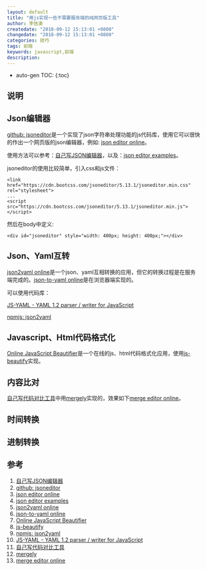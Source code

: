 ```yaml
---
layout: default
title: "用js实现一些不需要服务端的纯网页版工具"
author: 李佶澳
createdate: "2018-09-12 15:13:01 +0800"
changedate: "2018-09-12 15:13:01 +0800"
categories: 技巧
tags: 前端
keywords: javascript,前端
description:
---
```


* auto-gen TOC:
{:toc}

## 说明

## Json编辑器

[github: jsoneditor][2]是一个实现了json字符串处理功能的js代码库，使用它可以很快的作出一个网页版的json编辑器，例如: [json editor online][3]。

使用方法可以参考：[自己写JSON编辑器][1]，以及：[json editor examples][4]。

jsoneditor的使用比较简单，引入css和js文件：

	<link href="https://cdn.bootcss.com/jsoneditor/5.13.1/jsoneditor.min.css" rel="stylesheet">
	...
	<script src="https://cdn.bootcss.com/jsoneditor/5.13.1/jsoneditor.min.js"></script>

然后在body中定义:

	<div id="jsoneditor" style="width: 400px; height: 400px;"></div>


## Json、Yaml互转

[json2yaml online][5]是一个json、yaml互相转换的应用，但它的转换过程是在服务端完成的。[json-to-yaml online][6]是在浏览器端实现的。

可以使用代码库：

[JS-YAML - YAML 1.2 parser / writer for JavaScript][10]

[npmjs: json2yaml][9]

## Javascript、Html代码格式化

[Online JavaScript Beautifier][7]是一个在线的js、html代码格式化应用，使用[js-beautify][8]实现。

## 内容比对

[自己写代码对比工具][11]中用[mergely][12]实现的，效果如下[merge editor online][13]。

## 时间转换

## 进制转换

## 参考

1. [自己写JSON编辑器][1]
2. [github: jsoneditor][2]
3. [json editor online][3]
4. [json editor examples][4]
5. [json2yaml online][5]
6. [json-to-yaml online][6]
7. [Online JavaScript Beautifier][7]
8. [js-beautify][8]
9. [npmjs: json2yaml][9]
10. [JS-YAML - YAML 1.2 parser / writer for JavaScript][10]
11. [自己写代码对比工具][11]
12. [mergely][12]
13. [merge editor online][13]

[1]: https://my.oschina.net/jojo76/blog/1607734 "自己写JSON编辑器"
[2]: https://github.com/josdejong/jsoneditor "https://github.com/josdejong/jsoneditor"
[3]: http://jsoneditoronline.org/ "json editor online"
[4]: https://github.com/josdejong/jsoneditor/tree/master/examples "json editor examples"
[5]: https://www.json2yaml.com/ "json2yaml online"
[6]: https://jsonformatter.org/json-to-yaml "json-to-yaml online"
[7]: https://beautifier.io/ "Online JavaScript Beautifier"
[8]: https://github.com/beautify-web/js-beautify "js-beautify"
[9]: https://www.npmjs.com/package/json2yaml "npmjs: json2yaml"
[10]: https://github.com/nodeca/js-yaml "JS-YAML - YAML 1.2 parser / writer for JavaScript"
[11]: https://my.oschina.net/jojo76/blog/1609851 "自己写代码对比工具"
[12]: http://www.mergely.com/ "mergely"
[13]: http://www.mergely.com/editor "merge editor online"
